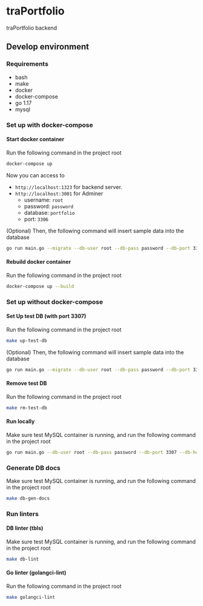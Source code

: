 # traPortfolio

traPortfolio backend

## Develop environment

### Requirements

- bash
- make
- docker
- docker-compose
- go 1.17
- mysql

### Set up with docker-compose

#### Start docker container

Run the following command in the project root

```bash
docker-compose up
```

Now you can access to

- `http://localhost:1323` for backend server.
- `http://localhost:3001` for Adminer
  - username: `root`
  - password: `password`
  - database: `portfolio`
  - port: `3306`

(Optional) Then, the following command will insert sample data into the database

```bash
go run main.go --migrate --db-user root --db-pass password --db-port 3306 --db-host localhost --db-name portfolio
```

#### Rebuild docker container

Run the following command in the project root

```bash
docker-compose up --build
```

### Set up without docker-compose

#### Set Up test DB (with port 3307)

Run the following command in the project root

```bash
make up-test-db
```

(Optional) Then, the following command will insert sample data into the database

```bash
go run main.go --migrate --db-user root --db-pass password --db-port 3307 --db-host localhost --db-name portfolio
```

#### Remove test DB

Run the following command in the project root

```bash
make rm-test-db
```

#### Run locally

Make sure test MySQL container is running,
and run the following command in the project root

```bash
go run main.go --db-user root --db-pass password --db-port 3307 --db-host localhost --db-name portfolio
```

### Generate DB docs

Make sure test MySQL container is running,
and run the following command in the project root

```bash
make db-gen-docs
```

### Run linters

#### DB linter (tbls)

Make sure test MySQL container is running,
and run the following command in the project root

```bash
make db-lint
```

#### Go linter (golangci-lint)

Run the following command in the project root

```bash
make golangci-lint
```
